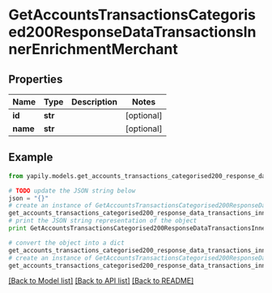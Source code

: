 # GetAccountsTransactionsCategorised200ResponseDataTransactionsInnerEnrichmentMerchant


## Properties
Name | Type | Description | Notes
------------ | ------------- | ------------- | -------------
**id** | **str** |  | [optional] 
**name** | **str** |  | [optional] 

## Example

```python
from yapily.models.get_accounts_transactions_categorised200_response_data_transactions_inner_enrichment_merchant import GetAccountsTransactionsCategorised200ResponseDataTransactionsInnerEnrichmentMerchant

# TODO update the JSON string below
json = "{}"
# create an instance of GetAccountsTransactionsCategorised200ResponseDataTransactionsInnerEnrichmentMerchant from a JSON string
get_accounts_transactions_categorised200_response_data_transactions_inner_enrichment_merchant_instance = GetAccountsTransactionsCategorised200ResponseDataTransactionsInnerEnrichmentMerchant.from_json(json)
# print the JSON string representation of the object
print GetAccountsTransactionsCategorised200ResponseDataTransactionsInnerEnrichmentMerchant.to_json()

# convert the object into a dict
get_accounts_transactions_categorised200_response_data_transactions_inner_enrichment_merchant_dict = get_accounts_transactions_categorised200_response_data_transactions_inner_enrichment_merchant_instance.to_dict()
# create an instance of GetAccountsTransactionsCategorised200ResponseDataTransactionsInnerEnrichmentMerchant from a dict
get_accounts_transactions_categorised200_response_data_transactions_inner_enrichment_merchant_from_dict = GetAccountsTransactionsCategorised200ResponseDataTransactionsInnerEnrichmentMerchant.from_dict(get_accounts_transactions_categorised200_response_data_transactions_inner_enrichment_merchant_dict)
```
[[Back to Model list]](../README.md#documentation-for-models) [[Back to API list]](../README.md#documentation-for-api-endpoints) [[Back to README]](../README.md)


